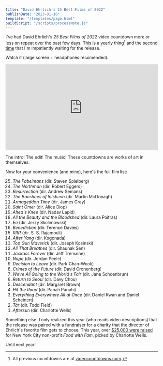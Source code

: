 ```yaml
---
title: "David Ehrlich's 25 Best Films of 2022"
publishDate: "2023-01-16"
template: "/templates/page.html"
buildScript: "/scripts/processNote.js"
---
```


I've had David Ehrlich's _25 Best Films of 2022_ video countdown more or less on repeat over the past few days. This is a yearly thing[^1] and the [second time](/notes/the-best-films-of-2021) that I'm impatiently waiting for the release.

Watch it (large screen + headphones recomended):

<style>.embed-container { position: relative; padding-bottom: 56.25%; height: 0; overflow: hidden; max-width: 100%; } .embed-container iframe, .embed-container object, .embed-container embed { position: absolute; top: 0; left: 0; width: 100%; height: 100%; }</style>
<div class='embed-container'><iframe src='https://player.vimeo.com/video/786806921?byline=0&portrait=0' frameborder='0' allowFullScreen></iframe></div>

The intro! The edit! The music! These countdowns are works of art in themselves.

Now for your convenience (and mine), here's the full film list:

<ol reversed>
<li><em>The Fabelmans</em> (dir. Steven Spielberg)</li>
<li><em>The Northman</em> (dir. Robert Eggers)</li>
<li><em>Resurrection</em> (dir. Andrew Semans)</li>
<li><em>The Banshees of Inisherin</em> (dir. Martin McDonagh)</li>
<li><em>Armageddon Time</em> (dir. James Gray)</li>
<li><em>Saint Omer</em> (dir. Alice Diop)</li>
<li><em>Ahed's Knee</em> (dir. Nadav Lapid)</li>
<li><em>All the Beauty and the Bloodshed</em> (dir. Laura Poitras)</li>
<li><em>Eo</em> (dir. Jerzy Skolimowski)</li>
<li><em>Benediction</em> (dir. Terence Davies)</li>
<li><em>RRR</em> (dir. S. S. Rajamouli)</li>
<li><em>After Yang</em> (dir. Kogonada)</li>
<li><em>Top Gun Maverick</em> (dir. Joseph Kosinski)</li>
<li><em>All That Breathes</em> (dir. Shaunak Sen)</li>
<li><em>Jackass Forever</em> (dir. Jeff Tremaine)</li>
<li><em>Nope</em> (dir. Jordan Peele)</li>
<li><em>Decision to Leave</em> (dir. Park Chan-Wook)</li>
<li><em>Crimes of the Future</em> (dir. David Cronenberg)</li>
<li><em>We're All Going to the World's Fair</em> (dir. Jane Schoenbrun)</li>
<li><em>Return to Seoul</em> (dir. Davy Chou)</li>
<li><em>Descendant</em> (dir. Margaret Brown)</li>
<li><em>Hit the Road</em> (dir. Panah Panahi)</li>
<li><em>Everything Everywhere All at Once</em> (dir. Daniel Kwan and Daniel Scheinert)</li>
<li><em>Tár</em> (dir. Todd Field)</li>
<li><em>Aftersun</em> (dir. Charlotte Wells)</li>
</ol>

Something else: I only realized this year (who reads video descriptions) that the release was paired with a fundraiser for a charity that the director of Ehrlich's favorite film gets to choose. This year, over [$25,000 were raised](https://www.gofundme.com/f/david-ehrlichs-2023-video-countdown-fundraiser) for New York City non-profit _Food with Fam_, picked by Charlotte Wells.

Until next year!

[^1]: All previous countdowns are at [videocountdowns.com](https://www.videocountdowns.com/).
